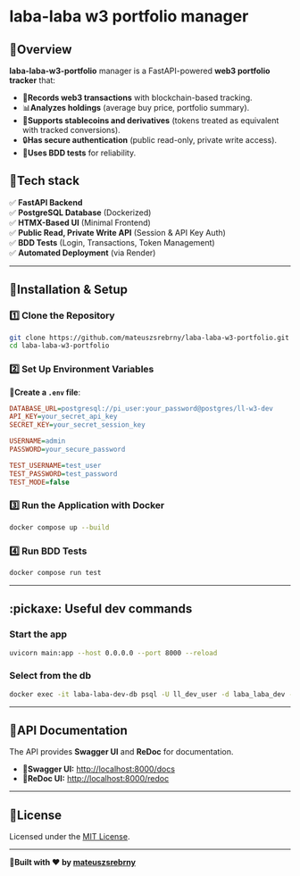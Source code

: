 # laba-laba w3 portfolio manager

## :rocket:Overview
**laba-laba-w3-portfolio** manager is a FastAPI-powered **web3 portfolio tracker** that:
- :bank:**Records web3 transactions** with blockchain-based tracking.
- :bar_chart:**Analyzes holdings** (average buy price, portfolio summary).
- :repeat:**Supports stablecoins and derivatives** (tokens treated as equivalent with tracked conversions).
- :lock:**Has secure authentication** (public read-only, private write access).
- :test_tube:**Uses BDD tests** for reliability.

## :pushpin:Tech stack
:white_check_mark: **FastAPI Backend**  
:white_check_mark: **PostgreSQL Database** (Dockerized)  
:white_check_mark: **HTMX-Based UI** (Minimal Frontend)  
:white_check_mark: **Public Read, Private Write API** (Session & API Key Auth)  
:white_check_mark: **BDD Tests** (Login, Transactions, Token Management)  
:white_check_mark: **Automated Deployment** (via Render)

---

## :wrench:**Installation & Setup**
### **:one: Clone the Repository**
```sh
git clone https://github.com/mateuszsrebrny/laba-laba-w3-portfolio.git
cd laba-laba-w3-portfolio
```

### **:two: Set Up Environment Variables**
:pushpin:**Create a `.env` file**:
```ini
DATABASE_URL=postgresql://pi_user:your_password@postgres/ll-w3-dev
API_KEY=your_secret_api_key
SECRET_KEY=your_secret_session_key

USERNAME=admin
PASSWORD=your_secure_password

TEST_USERNAME=test_user
TEST_PASSWORD=test_password
TEST_MODE=false
```

### **:three: Run the Application with Docker**
```sh
docker compose up --build
```

### **:four: Run BDD Tests**
```sh
docker compose run test
```

---

## :pickaxe: Useful dev commands

### Start the app

```bash 
uvicorn main:app --host 0.0.0.0 --port 8000 --reload
```

### Select from the db

```bash
docker exec -it laba-laba-dev-db psql -U ll_dev_user -d laba_laba_dev -c "select * from transactions;"
```

---

## :rocket:**API Documentation**
The API provides **Swagger UI** and **ReDoc** for documentation.

- :book:**Swagger UI:** [http://localhost:8000/docs](http://localhost:8000/docs)  
- :book:**ReDoc UI:** [http://localhost:8000/redoc](http://localhost:8000/redoc)  


---

## :scroll:**License**
Licensed under the [MIT License](https://opensource.org/licenses/MIT).  

---
:rocket:**Built with :heart: by [mateuszsrebrny](https://github.com/mateuszsrebrny)**

